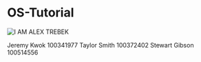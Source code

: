 # OS-Tutorial

![I AM ALEX TREBEK](http://www.flyfilmtour.com/wp-content/uploads/2014/01/Alex-Trebek-294x300.jpg)

Jeremy Kwok 100341977
Taylor Smith 100372402
Stewart Gibson 100514556